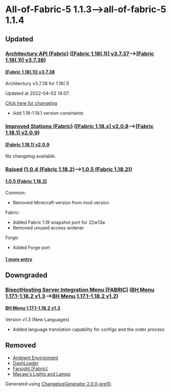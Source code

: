 # All-of-Fabric-5 1.1.3⟶all-of-fabric-5 1.1.4

## Updated

### [Architectury API (Fabric)](https://www.curseforge.com/minecraft/mc-mods/architectury-fabric) ([[Fabric 1.18(.1)] v3.7.37](https://www.curseforge.com/minecraft/mc-mods/architectury-fabric/files/3717908)⟶[[Fabric 1.18(.1)] v3.7.38](https://www.curseforge.com/minecraft/mc-mods/architectury-fabric/files/3728612))

#### [[Fabric 1.18(.1)] v3.7.38](https://www.curseforge.com/minecraft/mc-mods/architectury-fabric/files/3728612)

Architectury v3.7.38 for 1.18(.1)

Updated at 2022-04-02 14:07.

[Click here for changelog](https://www.github.com/architectury/architectury/commits/1.18)

* Add 1.18-1.18.1 version constraints

### [Improved Stations (Fabric)](https://www.curseforge.com/minecraft/mc-mods/improved-stations) ([[Fabric 1.18.x] v2.0.8](https://www.curseforge.com/minecraft/mc-mods/improved-stations/files/3578809)⟶[[Fabric 1.18.1] v2.0.9](https://www.curseforge.com/minecraft/mc-mods/improved-stations/files/3734898))

#### [[Fabric 1.18.1] v2.0.9](https://www.curseforge.com/minecraft/mc-mods/improved-stations/files/3734898)

No changelog available.

### [Raised](https://www.curseforge.com/minecraft/mc-mods/raised) ([1.0.4 (Fabric 1.18.2)](https://www.curseforge.com/minecraft/mc-mods/raised/files/3681355)⟶[1.0.5 (Fabric 1.18.2)](https://www.curseforge.com/minecraft/mc-mods/raised/files/3726242))

#### [1.0.5 (Fabric 1.18.2)](https://www.curseforge.com/minecraft/mc-mods/raised/files/3726242)

Common:

* Removed Minecraft version from mod version

Fabric:

* Added Fabric 1.19 snapshot port for 22w13a
* Removed unused access widener

Forge:

* Added Forge port

#### [1 more entry](https://www.curseforge.com/minecraft/mc-mods/raised/files/all)

## Downgraded

### [BisectHosting Server Integration Menu [FABRIC]](https://www.curseforge.com/minecraft/mc-mods/bisecthosting-server-integration-menu-fabric) ([BH Menu 1.17.1-1.18.2 v1.3](https://www.curseforge.com/minecraft/mc-mods/bisecthosting-server-integration-menu-fabric/files/3707430)⟶[BH Menu 1.17.1-1.18.2 v1.2](https://www.curseforge.com/minecraft/mc-mods/bisecthosting-server-integration-menu-fabric/files/3684000))

#### [BH Menu 1.17.1-1.18.2 v1.3](https://www.curseforge.com/minecraft/mc-mods/bisecthosting-server-integration-menu-fabric/files/3707430)

Version v1.3 (New Languages)

* Added language translation capability for configs and the order process

## Removed

* [Ambient Environment](https://www.curseforge.com/minecraft/mc-mods/ambient-environment)
* [DashLoader](https://www.curseforge.com/minecraft/mc-mods/dashloader)
* [Farsight [Fabric]](https://www.curseforge.com/minecraft/mc-mods/farsight-fabric)
* [Macaw's Lights and Lamps](https://www.curseforge.com/minecraft/mc-mods/macaws-lights-and-lamps)

Generated using [ChangelogGenerator 2.0.0-pre10](https://github.com/TheRandomLabs/ChangelogGenerator).
